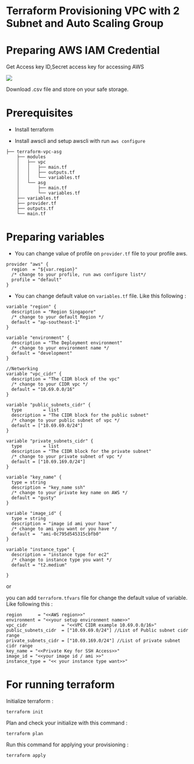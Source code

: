 # Terraform Provisioning VPC with 2 Subnet and Auto Scaling Group


# Preparing AWS IAM Credential


Get Access key ID,Secret access key for accessing AWS 

![](https://s2.im.ge/2021/06/13/QD5cJ.png)

Download .csv file and store on your safe storage.


# Prerequisites

- Install terraform
  
- Install awscli and setup awscli with run ```aws configure``` 

```
├── terraform-vpc-asg
    ├── modules
    │   ├── vpc
    │   │   ├── main.tf
    │   │   ├── outputs.tf
    │   │   └── variables.tf
    │   └── asg
    │       ├── main.tf
    │       └── variables.tf
    ├── variables.tf
    ├── provider.tf
    ├── outputs.tf
    └── main.tf
```

# Preparing variables
- You can change value of profile on ```provider.tf``` file to your profile aws.
```
provider "aws" {
  region  = "${var.region}"
  /* change to your profile, run aws configure list*/
  profile = "default" 
}
```

- You can change default value on ```variables.tf``` file. Like this following :
```
variable "region" {
  description = "Region Singapore"
  /* change to your default Region */
  default = "ap-southeast-1"
}

variable "environment" {
  description = "The Deployment environment"
  /* change to your environment name */
  default = "development"
}

//Networking
variable "vpc_cidr" {
  description = "The CIDR block of the vpc"
  /* change to your CIDR vpc */
  default = "10.69.0.0/16"
}

variable "public_subnets_cidr" {
  type        = list
  description = "The CIDR block for the public subnet"
  /* change to your public subnet of vpc */
  default = ["10.69.69.0/24"]
}

variable "private_subnets_cidr" {
  type        = list
  description = "The CIDR block for the private subnet"
  /* change to your private subnet of vpc */
  default = ["10.69.169.0/24"]
}

variable "key_name" {
  type = string
  description = "key_name ssh"
  /* change to your private key name on AWS */
  default = "gusty" 
}

variable "image_id" {
  type = string
  description = "image id ami your have"
  /* change to ami you want or you have */
  default =  "ami-0c795d545315cbfb0"
}

variable "instance_type" {
  description = "instance type for ec2"
  /* change to instance type you want */
  default = "t2.medium"
  
}

```
or

you can add ```terraform.tfvars``` file for change the default value of variable. Like following this :
```
region      = "<<AWS region>>"
environment = "<<your setup environment name>>"
vpc_cidr             = "<<VPC CIDR example 10.69.0.0/16>"
public_subnets_cidr  = ["10.69.69.0/24"] //List of Public subnet cidr range
private_subnets_cidr = ["10.69.169.0/24"] //List of private subnet cidr range
key_name = "<<Private Key for SSH Access>>"
image_id = "<<your image id / ami >>"
instance_type = "<< your instance type want>>"
```

# For running terraform

Initialize terraform :
```
terraform init
```
Plan and check your initialize with this command :
```
terraform plan
```
Run this command for applying your provisioning :
```
terraform apply
```
